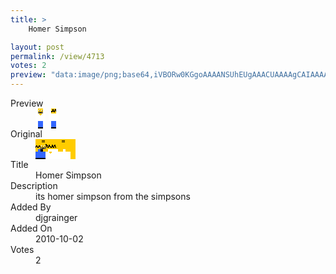 ```yaml
---
title: >
    Homer Simpson

layout: post
permalink: /view/4713
votes: 2
preview: "data:image/png;base64,iVBORw0KGgoAAAANSUhEUgAAACUAAAAgCAIAAAAaMSbnAAAABnRSTlMA/wD/AP5AXyvrAAAA1klEQVRIie2WwQ3CMAxFbdSNkhWYhQG4g+DOAEzAEKyQrlRzqNQ4ySckVVsJyD9ZqewXO3ZlFhloUr8jKDPg80gF7l1RoBqxJSISp2zxX5MbGSEjwJ4LjgQqwMzQnqExyyD4gu/HHLuLI7akEcH7nR97GOhiSnCeQaqYUYqgX66352SfjvgGGRLE5HhVjFqxSNKBveoR0J/RSV1DvWmQ1YR4ev6WFqrnB319PRuv8f6V1+n5tQc8vO6e+SfUuf96PRuv8RrPK9iv0wV5VLCDZ2IVuG+d3wvmPEdNXZtz1wAAAABJRU5ErkJggg=="
---
```

<dl class="side-by-side">
<dt>Preview</dt>
<dd>
    <img class="preview" src="data:image/png;base64,iVBORw0KGgoAAAANSUhEUgAAACUAAAAgCAIAAAAaMSbnAAAABnRSTlMA/wD/AP5AXyvrAAAA1klEQVRIie2WwQ3CMAxFbdSNkhWYhQG4g+DOAEzAEKyQrlRzqNQ4ySckVVsJyD9ZqewXO3ZlFhloUr8jKDPg80gF7l1RoBqxJSISp2zxX5MbGSEjwJ4LjgQqwMzQnqExyyD4gu/HHLuLI7akEcH7nR97GOhiSnCeQaqYUYqgX66352SfjvgGGRLE5HhVjFqxSNKBveoR0J/RSV1DvWmQ1YR4ev6WFqrnB319PRuv8f6V1+n5tQc8vO6e+SfUuf96PRuv8RrPK9iv0wV5VLCDZ2IVuG+d3wvmPEdNXZtz1wAAAABJRU5ErkJggg==">
</dd>
<dt>Original</dt>
<dd>
    <img class="preview" src="data:image/png;base64,iVBORw0KGgoAAAANSUhEUgAAAEAAAAAgCAYAAACinX6EAAAAyklEQVR42u3YUQ6DIAyAYe60M3gVL7D3ndA7oS8uWgsU2dYpf5PGqEThowY1xCnEnjMAYG0YjvnTjn7p/lQAFUAFAADAJ57N7gG2CBqKpY0bQLFzayT2JUIJwGslSUxgGuB9bAkJItvLbQ5Vbt0BtHXW2sHczGprd6lS3AC0Dr2egylbnn13gNzJ7SDlDGoAt1sFaivgFgCPMe6y+v27NWqvDwAAADQByAHXpnkgXgGAF4D27dAdwD8EAAAAAAAAANh+iZ1JAC4OMAMRNLWQSs4X8gAAAABJRU5ErkJggg==">
</dd>
<dt>Title</dt>
<dd>Homer Simpson</dd>
<dt>Description</dt>
<dd>its homer simpson from the simpsons</dd>
<dt>Added By</dt>
<dd>djgrainger</dd>
<dt>Added On</dt>
<dd>2010-10-02</dd>
<dt>Votes</dt>
<dd>2</dd>
</dl>
